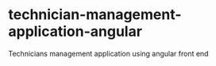 # technician-management-application-angular
Technicians management application using angular front end 
